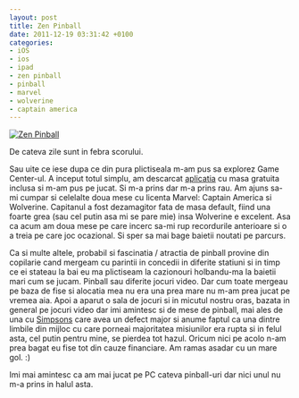 ```yaml
---
layout: post
title: Zen Pinball
date: 2011-12-19 03:31:42 +0100
categories:
- iOS
- ios
- ipad
- zen pinball
- pinball
- marvel
- wolverine
- captain america
---
```

<a href="https://content.rusiczki.net/2011/12/20111219-023235.jpg"><img src="https://content.rusiczki.net/2011/12/20111219-023235.jpg" alt="Zen Pinball" class="alignnone size-full" /></a>

De cateva zile sunt in febra scorului.

Sau uite ce iese dupa ce din pura plictiseala m-am pus sa explorez Game Center-ul. A inceput totul simplu, am descarcat <a href="http://itunes.apple.com/us/app/zen-pinball/id465694275?mt=8">aplicatia</a> cu masa gratuita inclusa si m-am pus pe jucat. Si m-a prins dar m-a prins rau. Am ajuns sa-mi cumpar si celelalte doua mese cu licenta Marvel: Captain America si Wolverine. Capitanul a fost dezamagitor fata de masa default, fiind una foarte grea (sau cel putin asa mi se pare mie) insa Wolverine e excelent. Asa ca acum am doua mese pe care incerc sa-mi rup recordurile anterioare si o a treia pe care joc ocazional. Si sper sa mai bage baietii noutati pe parcurs.

Ca si multe altele, probabil si fascinatia / atractia de pinball provine din copilarie cand mergeam cu parintii in concedii in diferite statiuni si in timp ce ei stateau la bai eu ma plictiseam la cazionouri holbandu-ma la baietii mari cum se jucam. Pinball sau diferite jocuri video. Dar cum toate mergeau pe baza de fise si alocatia mea nu era una prea mare nu m-am prea jucat pe vremea aia. Apoi a aparut o sala de jocuri si in micutul nostru oras, bazata in general pe jocuri video dar imi amintesc si de mese de pinball, mai ales de una cu <a href="http://pinside.com/pinball/archive/simpsons">Simpsons</a> care avea un defect major si anume faptul ca una dintre limbile din mijloc cu care porneai majoritatea misiunilor era rupta si in felul asta, cel putin pentru mine, se pierdea tot hazul. Oricum nici pe acolo n-am prea bagat eu fise tot din cauze financiare. Am ramas asadar cu un mare gol. :)

Imi mai amintesc ca am mai jucat pe PC cateva pinball-uri dar nici unul nu m-a prins in halul asta.
